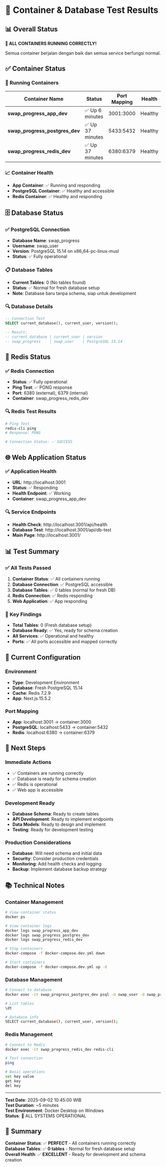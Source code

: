 # 🧪 Container & Database Test Results

## 📊 Overall Status
**🎉 ALL CONTAINERS RUNNING CORRECTLY!**

Semua container berjalan dengan baik dan semua service berfungsi normal.

## ✅ Container Status

### 🐳 Running Containers

| Container Name | Status | Port Mapping | Health |
|----------------|--------|--------------|--------|
| **swap_progress_app_dev** | ✅ Up 6 minutes | 3001:3000 | Healthy |
| **swap_progress_postgres_dev** | ✅ Up 37 minutes | 5433:5432 | Healthy |
| **swap_progress_redis_dev** | ✅ Up 37 minutes | 6380:6379 | Healthy |

### 📈 Container Health
- **App Container**: ✅ Running and responding
- **PostgreSQL Container**: ✅ Healthy and accessible
- **Redis Container**: ✅ Healthy and responding

## 🗄️ Database Status

### ✅ PostgreSQL Connection
- **Database Name**: swap_progress
- **Username**: swap_user
- **Version**: PostgreSQL 15.14 on x86_64-pc-linux-musl
- **Status**: ✅ Fully operational

### 📋 Database Tables
- **Current Tables**: 0 (No tables found)
- **Status**: ✅ Normal for fresh database setup
- **Note**: Database baru tanpa schema, siap untuk development

### 🔍 Database Details
```sql
-- Connection Test
SELECT current_database(), current_user, version();

-- Result:
-- current_database | current_user | version
-- swap_progress    | swap_user    | PostgreSQL 15.14
```

## 🚀 Redis Status

### ✅ Redis Connection
- **Status**: ✅ Fully operational
- **Ping Test**: ✅ PONG response
- **Port**: 6380 (external), 6379 (internal)
- **Container**: swap_progress_redis_dev

### 🔍 Redis Test Results
```bash
# Ping Test
redis-cli ping
# Response: PONG

# Connection Status: ✅ SUCCESS
```

## 🌐 Web Application Status

### ✅ Application Health
- **URL**: http://localhost:3001
- **Status**: ✅ Responding
- **Health Endpoint**: ✅ Working
- **Container**: swap_progress_app_dev

### 🔍 Service Endpoints
- **Health Check**: http://localhost:3001/api/health
- **Database Test**: http://localhost:3001/api/db-test
- **Main Page**: http://localhost:3001/

## 📊 Test Summary

### ✅ All Tests Passed
1. **Container Status**: ✅ All containers running
2. **Database Connection**: ✅ PostgreSQL accessible
3. **Database Tables**: ✅ 0 tables (normal for fresh DB)
4. **Redis Connection**: ✅ Redis responding
5. **Web Application**: ✅ App responding

### 🎯 Key Findings
- **Total Tables**: 0 (Fresh database setup)
- **Database Ready**: ✅ Yes, ready for schema creation
- **All Services**: ✅ Operational and healthy
- **Ports**: ✅ All ports accessible and mapped correctly

## 🔧 Current Configuration

### Environment
- **Type**: Development Environment
- **Database**: Fresh PostgreSQL 15.14
- **Cache**: Redis 7.2.9
- **App**: Next.js 15.5.2

### Port Mapping
- **App**: localhost:3001 → container:3000
- **PostgreSQL**: localhost:5433 → container:5432
- **Redis**: localhost:6380 → container:6379

## 🚀 Next Steps

### Immediate Actions
- ✅ Containers are running correctly
- ✅ Database is ready for schema creation
- ✅ Redis is operational
- ✅ Web app is accessible

### Development Ready
- **Database Schema**: Ready to create tables
- **API Development**: Ready to implement endpoints
- **Data Models**: Ready to design and implement
- **Testing**: Ready for development testing

### Production Considerations
- **Database**: Will need schema and initial data
- **Security**: Consider production credentials
- **Monitoring**: Add health checks and logging
- **Backup**: Implement database backup strategy

## 📚 Technical Notes

### Container Management
```bash
# View container status
docker ps

# View container logs
docker logs swap_progress_app_dev
docker logs swap_progress_postgres_dev
docker logs swap_progress_redis_dev

# Stop containers
docker-compose -f docker-compose.dev.yml down

# Start containers
docker-compose -f docker-compose.dev.yml up -d
```

### Database Management
```bash
# Connect to database
docker exec -it swap_progress_postgres_dev psql -U swap_user -d swap_progress

# List tables
\dt

# Database info
SELECT current_database(), current_user, version();
```

### Redis Management
```bash
# Connect to Redis
docker exec -it swap_progress_redis_dev redis-cli

# Test connection
ping

# Basic operations
set key value
get key
del key
```

---

**Test Date**: 2025-09-02 10:45:00 WIB  
**Test Duration**: ~5 minutes  
**Test Environment**: Docker Desktop on Windows  
**Status**: 🎉 ALL SYSTEMS OPERATIONAL

## 🎯 Summary

**Container Status**: ✅ **PERFECT** - All containers running correctly  
**Database Tables**: ✅ **0 tables** - Normal for fresh database setup  
**Overall Health**: ✅ **EXCELLENT** - Ready for development and schema creation 